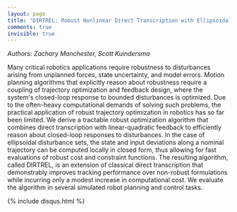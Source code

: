 ```yaml
---
layout: page
title: "DIRTREL: Robust Nonlinear Direct Transcription with Ellipsoidal Disturbances and LQR Feedback"
comments: true
invisible: true
---
```


<p class="text-left"><i>Authors: Zachary Manchester, Scott Kuindersma</i></p>

Many critical robotics applications require robustness to disturbances arising from unplanned forces, state uncertainty, and model errors. Motion planning algorithms that explicitly reason about robustness require a coupling of trajectory optimization and feedback design, where the system's closed-loop response to bounded disturbances is optimized. Due to the often-heavy computational demands of solving such problems, the practical application of robust trajectory optimization in robotics has so far been limited. We derive a tractable robust optimization algorithm that combines direct transcription with linear-quadratic feedback to efficiently reason about closed-loop responses to disturbances. In the case of ellipsoidal disturbance sets, the state and input deviations along a nominal trajectory can be computed locally in closed form, thus allowing for fast evaluations of robust cost and constraint functions. The resulting algorithm, called DIRTREL, is an extension of classical direct transcription that demonstrably improves tracking performance over non-robust formulations while incurring only a modest increase in computational cost. We evaluate the algorithm in several simulated robot planning and control tasks.

{% include disqus.html %}